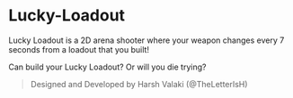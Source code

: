 # Lucky-Loadout

Lucky Loadout is a 2D arena shooter where your weapon changes every 7 seconds from a loadout that you built! 

Can build your Lucky Loadout? Or will you die trying?
 
> Designed and Developed by Harsh Valaki (@TheLetterIsH)
 
